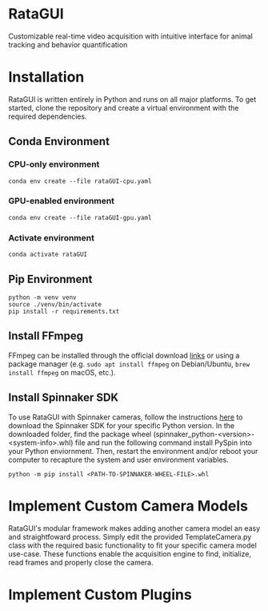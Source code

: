 # RataGUI
Customizable real-time video acquisition with intuitive interface for animal tracking and behavior quantification

# Installation
RataGUI is written entirely in Python and runs on all major platforms. To get started, clone the repository and create a virtual environment with the required dependencies.

## Conda Environment

### CPU-only environment
```
conda env create --file rataGUI-cpu.yaml
```

### GPU-enabled environment
```
conda env create --file rataGUI-gpu.yaml
```

### Activate environment
```
conda activate rataGUI
```

## Pip Environment
```
python -m venv venv
source ./venv/bin/activate
pip install -r requirements.txt
```

## Install FFmpeg

FFmpeg can be installed through the official download [links](https://ffmpeg.org/download.html) or using a package manager (e.g. `sudo apt install ffmpeg` on Debian/Ubuntu, `brew install ffmpeg` on macOS, etc.).

## Install Spinnaker SDK
To use RataGUI with Spinnaker cameras, follow the instructions [here](https://www.flir.com/products/spinnaker-sdk/) to download the Spinnaker SDK for your specific Python version. 
In the downloaded folder, find the package wheel (spinnaker_python-\<version\>-\<system-info\>.whl) file and run the following command install PySpin into your Python enviornment. Then, restart the environment and/or reboot your computer to recapture the system and user environment variables.
```
python -m pip install <PATH-TO-SPINNAKER-WHEEL-FILE>.whl
```

# Implement Custom Camera Models
RataGUI's modular framework makes adding another camera model an easy and straightfoward process. Simply edit the provided TemplateCamera.py class with the required basic functionality to fit your specific camera model use-case. These functions enable the acquisition engine to find, initialize, read frames and properly close the camera.

# Implement Custom Plugins
